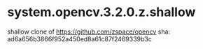 # system.opencv.3.2.0.z.shallow
shallow clone of https://github.com/zspace/opencv sha: ad6a656b3866f952a450ed8a61c87f2469339b3c
